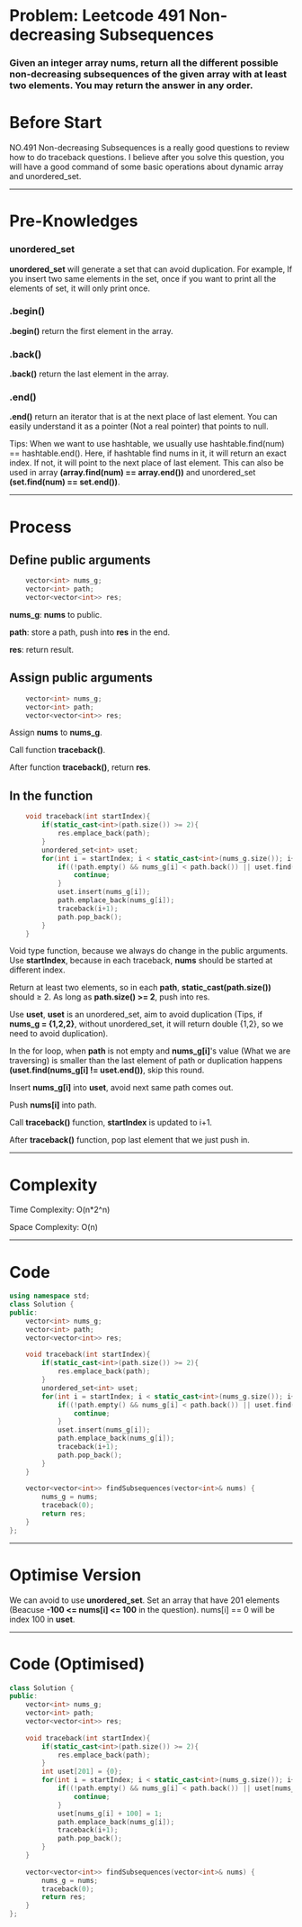 # Problem: Leetcode 491 Non-decreasing Subsequences

### Given an integer array nums, return all the different possible non-decreasing subsequences of the given array with at least two elements. You may return the answer in any order.

# Before Start
NO.491 Non-decreasing Subsequences is a really good questions to review how to do traceback questions. I believe after you solve this question, you will have a good command of some basic operations about dynamic array and unordered_set.

---

# Pre-Knowledges

### unordered_set
**unordered_set** will generate a set that can avoid duplication. For example, If you insert two same elements in the set, once if you want to print all the elements of set, it will only print once.

### .begin()
**.begin()** return the first element in the array.

### .back()
**.back()** return the last element in the array.

### .end()
**.end()** return an iterator that is at the next place of last element. You can easily understand it as a pointer (Not a real pointer) that points to null.

Tips: When we want to use hashtable, we usually use hashtable.find(num) == hashtable.end(). Here, if hashtable find nums in it, it will return an exact index. If not, it will point to the next place of last element. This can also be used in array **(array.find(num) == array.end())** and unordered_set **(set.find(num) == set.end())**.

---

# Process
## Define public arguments
```CPP []
    vector<int> nums_g;
    vector<int> path;
    vector<vector<int>> res;
```
**nums_g**: **nums** to public.

**path**: store a path, push into **res** in the end.

**res**: return result.

## Assign public arguments

```CPP []
    vector<int> nums_g;
    vector<int> path;
    vector<vector<int>> res;
```
Assign **nums** to **nums_g**.

Call function **traceback()**.

After function **traceback()**, return **res**.

## In the function
```CPP []
    void traceback(int startIndex){
        if(static_cast<int>(path.size()) >= 2){
            res.emplace_back(path);
        }
        unordered_set<int> uset;
        for(int i = startIndex; i < static_cast<int>(nums_g.size()); i++){
            if((!path.empty() && nums_g[i] < path.back()) || uset.find(nums_g[i]) != uset.end()){
                continue;
            }
            uset.insert(nums_g[i]);
            path.emplace_back(nums_g[i]);
            traceback(i+1);
            path.pop_back();
        }
    }
```

Void type function, because we always do change in the public arguments. Use **startIndex**, because in each traceback, **nums** should be started at different index.

Return at least two elements, so in each **path**, **static_cast<int>(path.size())** should ≥ 2. As long as **path.size() >= 2**, push into res.

Use **uset**, **uset** is an unordered_set, aim to avoid duplication (Tips, if **nums_g = {1,2,2}**, without unordered_set, it will return double {1,2}, so we need to avoid duplication).

In the for loop, when **path** is not empty and **nums_g[i]**'s value (What we are traversing) is smaller than the last element of path or duplication happens **(uset.find(nums_g[i] != uset.end())**, skip this round.

Insert **nums_g[i]** into **uset**, avoid next same path comes out.

Push **nums[i]** into path.

Call **traceback()** function, **startIndex** is updated to i+1.

After **traceback()** function, pop last element that we just push in.

---
# Complexity

Time Complexity: O(n*2^n)

Space Complexity: O(n)

---
# Code
```C++ []
using namespace std;
class Solution {
public:
    vector<int> nums_g;
    vector<int> path;
    vector<vector<int>> res;
    
    void traceback(int startIndex){
        if(static_cast<int>(path.size()) >= 2){
            res.emplace_back(path);
        }
        unordered_set<int> uset;
        for(int i = startIndex; i < static_cast<int>(nums_g.size()); i++){
            if((!path.empty() && nums_g[i] < path.back()) || uset.find(nums_g[i]) != uset.end()){
                continue;
            }
            uset.insert(nums_g[i]);
            path.emplace_back(nums_g[i]);
            traceback(i+1);
            path.pop_back();
        }
    }
    
    vector<vector<int>> findSubsequences(vector<int>& nums) {
        nums_g = nums;
        traceback(0);
        return res;
    }
};
```

---
# Optimise Version
We can avoid to use **unordered_set**. Set an array that have 201 elements (Beacuse **-100 <= nums[i] <= 100** in the question). nums[i] == 0 will be index 100 in **uset**.


---
# Code (Optimised)
```cpp []
class Solution {
public:
    vector<int> nums_g;
    vector<int> path;
    vector<vector<int>> res;
    
    void traceback(int startIndex){
        if(static_cast<int>(path.size()) >= 2){
            res.emplace_back(path);
        }
        int uset[201] = {0};
        for(int i = startIndex; i < static_cast<int>(nums_g.size()); i++){
            if((!path.empty() && nums_g[i] < path.back()) || uset[nums_g[i]+100] == 1){
                continue;
            }
            uset[nums_g[i] + 100] = 1;
            path.emplace_back(nums_g[i]);
            traceback(i+1);
            path.pop_back();
        }
    }
    
    vector<vector<int>> findSubsequences(vector<int>& nums) {
        nums_g = nums;
        traceback(0);
        return res;
    }
};
```

